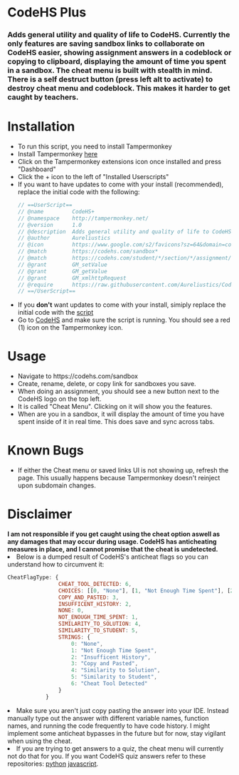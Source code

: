 <h1>CodeHS Plus</h1>
<h3>Adds general utility and quality of life to CodeHS. Currently the only features are saving sandbox links to collaborate on CodeHS easier, showing assignment answers in a codeblock or copying to clipboard, displaying the amount of time you spent in a sandbox. The cheat menu is built with stealth in mind. There is a self destruct button (press left alt to activate) to destroy cheat menu and codeblock. This makes it harder to get caught by teachers.</h3>

<h1>Installation</h1>
<ul>
  <li>To run this script, you need to install Tampermonkey</li>
  <li>Install Tampermonkey <a href="https://chromewebstore.google.com/detail/tampermonkey/dhdgffkkebhmkfjojejmpbldmpobfkfo?hl=en" target="_blank">here</a></li>
  <li>Click on the Tampermonkey extensions icon once installed and press "Dashboard"</li>
  <li>Click the + icon to the left of "Installed Userscripts"</li>
  <li>If you want to have updates to come with your install (recommended), replace the initial code with the following: </li>

```js
// ==UserScript==
// @name         CodeHS+
// @namespace    http://tampermonkey.net/
// @version      1.0
// @description  Adds general utility and quality of life to CodeHS.
// @author       Aureliustics
// @icon         https://www.google.com/s2/favicons?sz=64&domain=codehs.com
// @match        https://codehs.com/sandbox*
// @match        https://codehs.com/student/*/section/*/assignment/*
// @grant        GM_setValue
// @grant        GM_getValue
// @grant        GM_xmlhttpRequest
// @require      https://raw.githubusercontent.com/Aureliustics/CodeHS-Plus/refs/heads/main/main.js
// ==/UserScript==
```
  <li>If you <b>don't</b> want updates to come with your install, simiply replace the initial code with the <a href="https://github.com/Aureliustics/CodeHS-Plus/blob/main/main.js" target="_blank">script</a></li>
  <li>Go to <a href="https://codehs.com/" target="_blank">CodeHS</a> and make sure the script is running. You should see a red (1) icon on the Tampermonkey icon.</li>
</ul>

<h1>Usage</h1>
<ul>
  <li>Navigate to https://codehs.com/sandbox</li>
  <li>Create, rename, delete, or copy link for sandboxes you save.</li>
  <li>When doing an assignment, you should see a new button next to the CodeHS logo on the top left.</li>
  <li>It is called "Cheat Menu". Clicking on it will show you the features.</li>
  <li>When are you in a sandbox, it will display the amount of time you have spent inside of it in real time. This does save and sync across tabs.</li>
</ul>
<h1>Known Bugs</h1>
<ul>
  <li>If either the Cheat menu or saved links UI is not showing up, refresh the page. This usually happens because Tampermonkey doesn't reinject upon subdomain changes.</li>
</ul>
<h1>Disclaimer</h1>
<b>I am not responsible if you get caught using the cheat option aswell as any damages that may occur during usage. CodeHS has anticheating measures in place, and I cannot promise that the cheat is undetected.</b>
<li>Below is a dumped result of CodeHS's anticheat flags so you can understand how to circumvent it:</li>

```js
CheatFlagType: {
                CHEAT_TOOL_DETECTED: 6,
                CHOICES: [[0, "None"], [1, "Not Enough Time Spent"], [2, "Insufficent History"], [3, "Copy and Pasted"], [4, "Similarity to Solution"], [5, "Similarity to Student"], [6, "Cheat Tool Detected"]],
                COPY_AND_PASTED: 3,
                INSUFFICENT_HISTORY: 2,
                NONE: 0,
                NOT_ENOUGH_TIME_SPENT: 1,
                SIMILARITY_TO_SOLUTION: 4,
                SIMILARITY_TO_STUDENT: 5,
                STRINGS: {
                    0: "None",
                    1: "Not Enough Time Spent",
                    2: "Insufficent History",
                    3: "Copy and Pasted",
                    4: "Similarity to Solution",
                    5: "Similarity to Student",
                    6: "Cheat Tool Detected"
                }
            }
```
<li>Make sure you aren't just copy pasting the answer into your IDE. Instead manually type out the answer with different variable names, function names, and running the code frequently to have code history. I might implement some anticheat bypasses in the future but for now, stay vigilant when using the cheat.</li>
<li>If you are trying to get answers to a quiz, the cheat menu will currently not do that for you. If you want CodeHS quiz answers refer to these repositories: <a href="https://github.com/aditeyapatakoti/CodeHS-IntroIntoPython/tree/main" target="_blank">python</a> <a href="https://github.com/aditeyapatakoti/CodeHS-IntroIntoJavascript" target="_blank">javascript</a>.</li>
